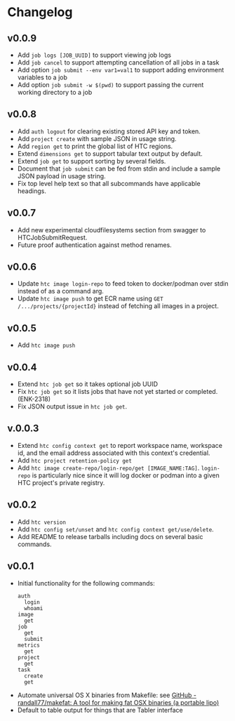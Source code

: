 # Changelog

[//]: # (## Pending next release)

## v0.0.9

* Add `job logs [JOB_UUID]` to support viewing job logs
* Add `job cancel` to support attempting cancellation of all jobs in a task
* Add option `job submit --env var1=val1` to support adding environment variables to a job
* Add option `job submit -w $(pwd)` to support passing the current working directory to a job

## v0.0.8

* Add `auth logout` for clearing existing stored API key and token.
* Add `project create` with sample JSON in usage string.
* Add `region get` to print the global list of HTC regions.
* Extend `dimensions get` to support tabular text output by default.
* Extend `job get` to support sorting by several fields.
* Document that `job submit` can be fed from stdin and include a
  sample JSON payload in usage string.
* Fix top level help text so that all subcommands have applicable
  headings.

## v0.0.7

* Add new experimental cloudfilesystems section from swagger to
  HTCJobSubmitRequest.
* Future proof authentication against method renames.

## v0.0.6

* Update `htc image login-repo` to feed token to docker/podman over
  stdin instead of as a command arg.
* Update `htc image push` to get ECR name using `GET
  /.../projects/{projectId}` instead of fetching all images in a
  project.

## v0.0.5

* Add `htc image push`

## v0.0.4

* Extend `htc job get` so it takes optional job UUID
* Fix `htc job get` so it lists jobs that have not yet started or
  completed. (ENK-2318)
* Fix JSON output issue in `htc job get`.

## v.0.0.3

* Extend `htc config context get` to report workspace name, workspace
  id, and the email address associated with this context's credential.
* Add `htc project retention-policy get`
* Add `htc image create-repo/login-repo/get [IMAGE_NAME:TAG]`.
  `login-repo` is particularly nice since it will log docker or podman
  into a given HTC project's private registry.

## v0.0.2

* Add `htc version`
* Add `htc config set/unset` and `htc config context get/use/delete`.
* Add README to release tarballs including docs on several basic
  commands.

## v0.0.1

* Initial functionality for the following commands:
  ```
  auth
    login
    whoami
  image
    get
  job
    get
    submit
  metrics
    get
  project
    get
  task
    create
    get
  ```
* Automate universal OS X binaries from Makefile: see [GitHub - randall77/makefat: A tool for making fat OSX binaries (a portable lipo)](https://github.com/randall77/makefat)
* Default to table output for things that are Tabler interface
